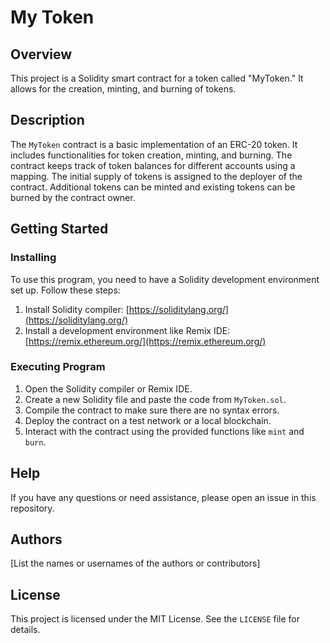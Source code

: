 # My Token

## Overview
This project is a Solidity smart contract for a token called "MyToken." It allows for the creation, minting, and burning of tokens.

## Description
The `MyToken` contract is a basic implementation of an ERC-20 token. It includes functionalities for token creation, minting, and burning. The contract keeps track of token balances for different accounts using a mapping. The initial supply of tokens is assigned to the deployer of the contract. Additional tokens can be minted and existing tokens can be burned by the contract owner.

## Getting Started

### Installing
To use this program, you need to have a Solidity development environment set up. Follow these steps:

1. Install Solidity compiler: [https://soliditylang.org/](https://soliditylang.org/)
2. Install a development environment like Remix IDE: [https://remix.ethereum.org/](https://remix.ethereum.org/)

### Executing Program

1. Open the Solidity compiler or Remix IDE.
2. Create a new Solidity file and paste the code from `MyToken.sol`.
3. Compile the contract to make sure there are no syntax errors.
4. Deploy the contract on a test network or a local blockchain.
5. Interact with the contract using the provided functions like `mint` and `burn`.

## Help

If you have any questions or need assistance, please open an issue in this repository.

## Authors

[List the names or usernames of the authors or contributors]

## License

This project is licensed under the MIT License. See the `LICENSE` file for details.
